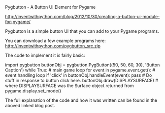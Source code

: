 Pygbutton - A Button UI Element for Pygame

http://inventwithpython.com/blog/2012/10/30/creating-a-button-ui-module-for-pygame/

Pygbutton is a simple button UI that you can add to your Pygame programs.

You can download a few example programs here: http://inventwithpython.com/pygbutton_src.zip

The code to implement it is fairly basic:

import pygbutton
buttonObj = pygbutton.PygButton((50, 50, 60, 30), 'Button Caption')
while True: # main game loop
    for event in pygame.event.get(): # event handling loop
        if 'click' in buttonObj.handleEvent(event):
            pass # Do stuff in response to button click here.
buttonObj.draw(DISPLAYSURFACE) # where DISPLAYSURFACE was the Surface object returned from pygame.display.set_mode()

The full explanation of the code and how it was written can be found in the aboved linked blog post.